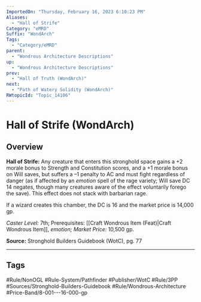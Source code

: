 ```yaml
---
ImportedOn: "Thursday, February 16, 2023 6:10:23 PM"
Aliases:
  - "Hall of Strife"
Category: "eMRD"
Suffix: "WondArch"
Tags:
  - "Category/eMRD"
parent:
  - "Wondrous Architecture Descriptions"
up:
  - "Wondrous Architecture Descriptions"
prev:
  - "Hall of Truth (WondArch)"
next:
  - "Path of Watery Solidity (WondArch)"
RWtopicId: "Topic_14106"
---
```

# Hall of Strife (WondArch)
## Overview
**Hall of Strife:** Any creature that enters this stronghold space gains a +2 morale bonus to Strength and Constitution scores, and a +1 morale bonus on Will saves, but suffers a –1 penalty to AC and must fight regardless of danger (as if affected by an *emotion* spell of the rage variety; Will save DC 14 negates, though many creatures aware of the effect voluntarily forego the save). This effect does not stack with barbarian rage.

If a wizard creates this chamber, the DC is 16 and the market price is 14,000 gp.

*Caster Level:* 7th; Prerequisites: [[Craft Wondrous Item (Feat)|Craft Wondrous Item]], *emotion; Market Price:* 10,500 gp.

**Source:** Stronghold Builders Guidebook (WotC), pg. 77


---
## Tags
#Rule/NonOGL #Rule-System/Pathfinder #Publisher/WotC #Rule/3PP #Sources/Stronghold-Builders-Guidebook #Rule/Wondrous-Architecture #Price-Band/8-001---16-000-gp

